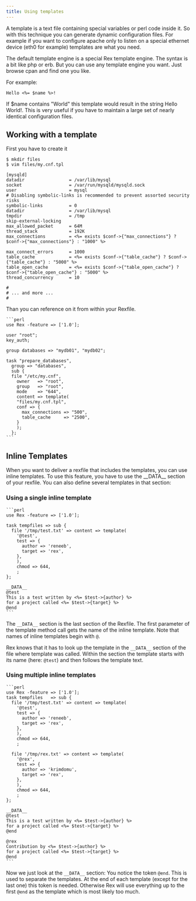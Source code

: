 ```yaml
---
title: Using templates
---
```


A template is a text file containing special variables or perl code inside it. So with this technique you can generate dynamic configuration files. For example if you want to configure apache only to listen on a special ethernet device (eth0 for example) templates are what you need.

The default template engine is a special Rex template engine. The syntax is a bit like php or erb. But you can use any template engine you want. Just browse cpan and find one you like.

For example:

    Hello <%= $name %>!

If $name contains "World" this template would result in the string Hello World!. This is very useful if you have to maintain a large set of nearly identical configuration files.

## Working with a template

First you have to create it

    $ mkdir files
    $ vim files/my.cnf.tpl

    [mysqld]
    datadir                 = /var/lib/mysql
    socket                  = /var/run/mysqld/mysqld.sock
    user                    = mysql
    # Disabling symbolic-links is recommended to prevent assorted security risks
    symbolic-links          = 0
    datadir                 = /var/lib/mysql
    tmpdir                  = /tmp
    skip-external-locking
    max_allowed_packet      = 64M
    thread_stack            = 192K
    max_connections         = <%= exists $conf->{"max_connections"} ? $conf->{"max_connections"} : "1000" %>

    max_connect_errors      = 1000
    table_cache             = <%= exists $conf->{"table_cache"} ? $conf->{"table_cache"} : "5000" %>
    table_open_cache        = <%= exists $conf->{"table_open_cache"} ? $conf->{"table_open_cache"} : "5000" %>
    thread_concurrency      = 10

    #
    # ... and more ...
    #

Than you can reference on it from within your Rexfile.

    ```perl
    use Rex -feature => ['1.0'];
    
    user "root";
    key_auth;
    
    group databases => "mydb01", "mydb02";
    
    task "prepare_databases",
      group => "databases",
      sub {
      file "/etc/my.cnf",
        owner   => "root",
        group   => "root",
        mode    => "644",
        content => template(
        "files/my.cnf.tpl",
        conf => {
          max_connections => "500",
          table_cache     => "2500",
        }
        );
      };
    ```

## Inline Templates

When you want to deliver a rexfile that includes the templates, you can use inline templates. To use this feature, you have to use the \_\_DATA\_\_ section of your rexfile. You can also define several templates in that section:

### Using a single inline template

    ```perl
    use Rex -feature => ['1.0'];
    
    task tempfiles => sub {
      file '/tmp/test.txt' => content => template(
        '@test',
        test => {
          author => 'reneeb',
          target => 'rex',
        },
        ),
        chmod => 644,
        ;
    };
    
    __DATA__
    @test
    This is a test written by <%= $test->{author} %>
    for a project called <%= $test->{target} %>
    @end
    ```

The `__DATA__` section is the last section of the Rexfile. The first parameter of the template method call gets the name of the inline template. Note that names of inline templates begin with `@`.

Rex knows that it has to look up the template in the `__DATA__` section of the file where template was called. Within the section the template starts with its name (here: `@test`) and then follows the template text.

### Using multiple inline templates

    ```perl
    use Rex -feature => ['1.0'];
    task tempfiles   => sub {
      file '/tmp/test.txt' => content => template(
        '@test',
        test => {
          author => 'reneeb',
          target => 'rex',
        },
        ),
        chmod => 644,
        ;
    
      file '/tmp/rex.txt' => content => template(
        '@rex',
        test => {
          author => 'krimdomu',
          target => 'rex',
        },
        ),
        chmod => 644,
        ;
    };
    
    __DATA__
    @test
    This is a test written by <%= $test->{author} %>
    for a project called <%= $test->{target} %>
    @end
    
    @rex
    Contribution by <%= $test->{author} %>
    for a project called <%= $test->{target} %>
    @end
    ```

Now we just look at the `__DATA__` section: You notice the token `@end`. This is used to separate the templates. At the end of each template (except for the last one) this token is needed. Otherwise Rex will use everything up to the first `@end` as the template which is most likely too much.
